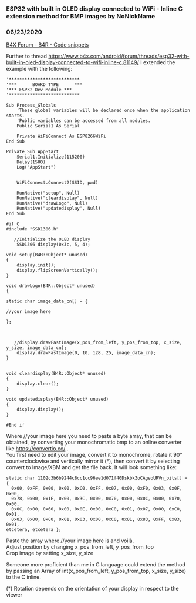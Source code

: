 ### ESP32 with built in OLED display connected to WiFi - Inline C extension method for BMP images by NoNickName
### 06/23/2020
[B4X Forum - B4R - Code snippets](https://www.b4x.com/android/forum/threads/119383/)

Further to thread <https://www.b4x.com/android/forum/threads/esp32-with-built-in-oled-display-connected-to-wifi-inline-c.81149/> I extended the example with the following:  
  

```B4X
'***************************  
'***      BOARD TYPE      ***  
'*** ESP32 Dev Module ***  
'***************************  
  
Sub Process_Globals  
    'These global variables will be declared once when the application starts.  
    'Public variables can be accessed from all modules.  
    Public Serial1 As Serial  
  
    Private WiFiConnect As ESP8266WiFi  
End Sub  
  
Private Sub AppStart  
    Serial1.Initialize(115200)  
    Delay(1500)  
    Log("AppStart")  
  
  
    WiFiConnect.Connect2(SSID, pwd)  
  
    RunNative("setup", Null)  
    RunNative("cleardisplay", Null)  
    RunNative("drawLogo", Null)  
    RunNative("updatedisplay", Null)  
End Sub  
  
#if C  
#include "SSD1306.h"  
  
   //Initialize the OLED display  
    SSD1306 display(0x3c, 5, 4);  
  
void setup(B4R::Object* unused)  
{  
    display.init();  
    display.flipScreenVertically();  
}  
  
void drawLogo(B4R::Object* unused)  
{  
  
static char image_data_cn[] = {  
  
//your image here  
  
};  
  
  
  
   //display.drawFastImage(x_pos_from_left, y_pos_from_top, x_size, y_size, image_data_cn);  
    display.drawFastImage(0, 10, 128, 25, image_data_cn);  
}  
  
  
void cleardisplay(B4R::Object* unused)  
{  
    display.clear();  
}  
  
void updatedisplay(B4R::Object* unused)  
{  
    display.display();  
}  
  
#End if
```

  
  
Where //your image here you need to paste a byte array, that can be obtained, by converting your monochromatic bmp to an online converter like <https://convertio.co/> .  
You first need to edit your image, convert it to monochrome, rotate it 90° counterclockwise and vertically mirror it (\*), then convert it by selecting convert to Image/XBM and get the file back. It will look something like:  
  

```B4X
static char 1102c3b6b9244c8cc1cc96ee1d071f40DskbkZoCAgeoURVn_bits[] = {  
  0x00, 0xFF, 0x00, 0x00, 0xC0, 0xFF, 0x07, 0x00, 0xF0, 0x03, 0x0F, 0x00,  
  0x78, 0x00, 0x1E, 0x00, 0x3C, 0x00, 0x70, 0x00, 0x0C, 0x00, 0x70, 0x00,  
  0x0C, 0x00, 0x60, 0x00, 0x0E, 0x00, 0xC0, 0x01, 0x07, 0x00, 0xC0, 0x01,  
  0x03, 0x00, 0xC0, 0x01, 0x03, 0x00, 0xC0, 0x01, 0x83, 0xFF, 0x83, 0x01,  
etcetera, etcetera };
```

  
  
Paste the array where //your image here is and voilà.  
Adjust position by changing x\_pos\_from\_left, y\_pos\_from\_top  
Crop image by setting x\_size, y\_size  
  
Someone more proficient than me in C language could extend the method by passing an Array of int(x\_pos\_from\_left, y\_pos\_from\_top, x\_size, y\_size) to the C inline.  
  
(\*) Rotation depends on the orientation of your display in respect to the viewer